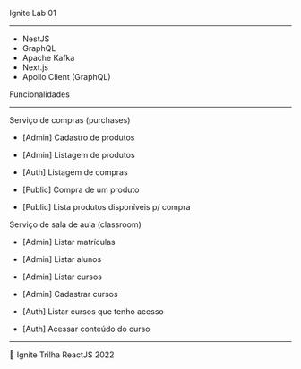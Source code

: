 Ignite Lab 01

---

- NestJS
- GraphQL
- Apache Kafka
- Next.js
- Apollo Client (GraphQL)

Funcionalidades

---

Serviço de compras (purchases)

- [Admin] Cadastro de produtos

- [Admin] Listagem de produtos

- [Auth] Listagem de compras

- [Public] Compra de um produto

- [Public] Lista produtos disponíveis p/ compra

Serviço de sala de aula (classroom)

- [Admin] Listar matrículas

- [Admin] Listar alunos

- [Admin] Listar cursos

- [Admin] Cadastrar cursos

- [Auth] Listar cursos que tenho acesso

- [Auth] Acessar conteúdo do curso

---

💜 Ignite Trilha ReactJS 2022
